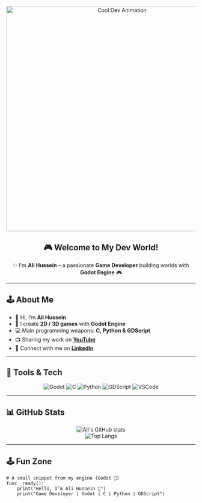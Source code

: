 <div align="center">
  <img src="https://media1.giphy.com/media/v1.Y2lkPTc5MGI3NjExZXppYTNhcDNnNTQ5NWQyeHFydnVyaW93ZjRuaGEwNHd6bWt5MXppZSZlcD12MV9pbnRlcm5hbF9naWZfYnlfaWQmY3Q9Zw/xT0xeMIcsHFxsN5M8E/giphy.gif" width="600" alt="Cool Dev Animation"/>


## 🎮 Welcome to My Dev World!  

✨ I'm **Ali Hussein** – a passionate **Game Developer** building worlds with **Godot Engine** 🎮  

</div>

---

## 🕹️ About Me  

- 👋 Hi, I’m **Ali Hussein**  
- 🧩 I create **2D / 3D games** with **Godot Engine**  
- 💻 Main programming weapons: **C, Python & GDScript**  
- 📺 Sharing my work on [**YouTube**](https://www.youtube.com/@Platourygo)  
- 💼 Connect with me on [**LinkedIn**](https://www.linkedin.com/in/platoury/)  

---

## 🚀 Tools & Tech  

<div align="center">

![Godot](https://img.shields.io/badge/Godot-478CBF?style=for-the-badge&logo=godot-engine&logoColor=white&labelColor=2C2C2C)
![C](https://img.shields.io/badge/C-00599C?style=for-the-badge&logo=c&logoColor=white&labelColor=2C2C2C)
![Python](https://img.shields.io/badge/Python-FFD43B?style=for-the-badge&logo=python&logoColor=black&labelColor=2C2C2C)
![GDScript](https://img.shields.io/badge/GDScript-478CBF?style=for-the-badge&logo=godot-engine&logoColor=white&labelColor=2C2C2C)
![VSCode](https://img.shields.io/badge/VSCode-0078D4?style=for-the-badge&logo=visual-studio-code&logoColor=white&labelColor=2C2C2C)

</div>

---


## 📊 GitHub Stats  

<div align="center">

![Ali's GitHub stats](https://github-readme-stats.vercel.app/api?username=Platourygo&show_icons=true&theme=tokyonight)  
![Top Langs](https://github-readme-stats.vercel.app/api/top-langs/?username=Platourygo&layout=compact&theme=tokyonight)

</div>

---

## 🕹️ Fun Zone  

```gdscript
# A small snippet from my engine (Godot 💙)
func _ready():
    print("Hello, I’m Ali Hussein 👋")
    print("Game Developer | Godot | C | Python | GDScript")
